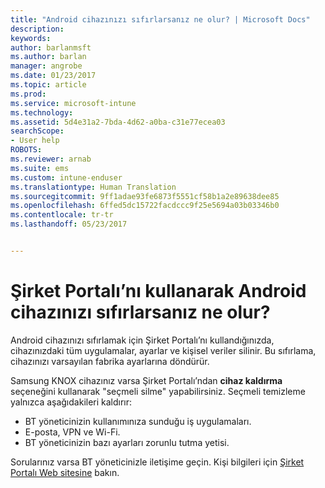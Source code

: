 ```yaml
---
title: "Android cihazınızı sıfırlarsanız ne olur? | Microsoft Docs"
description: 
keywords: 
author: barlanmsft
ms.author: barlan
manager: angrobe
ms.date: 01/23/2017
ms.topic: article
ms.prod: 
ms.service: microsoft-intune
ms.technology: 
ms.assetid: 5d4e31a2-7bda-4d62-a0ba-c31e77ecea03
searchScope:
- User help
ROBOTS: 
ms.reviewer: arnab
ms.suite: ems
ms.custom: intune-enduser
ms.translationtype: Human Translation
ms.sourcegitcommit: 9ff1adae93fe6873f5551cf58b1a2e89638dee85
ms.openlocfilehash: 6ffed5dc15722facdccc9f25e5694a03b03346b0
ms.contentlocale: tr-tr
ms.lasthandoff: 05/23/2017


---
```



# <a name="what-happens-if-you-reset-your-android-device-using-the-company-portal"></a>Şirket Portalı’nı kullanarak Android cihazınızı sıfırlarsanız ne olur?

Android cihazınızı sıfırlamak için Şirket Portalı’nı kullandığınızda, cihazınızdaki tüm uygulamalar, ayarlar ve kişisel veriler silinir. Bu sıfırlama, cihazınızı varsayılan fabrika ayarlarına döndürür.

Samsung KNOX cihazınız varsa Şirket Portalı’ndan **cihaz kaldırma** seçeneğini kullanarak "seçmeli silme" yapabilirsiniz. Seçmeli temizleme yalnızca aşağıdakileri kaldırır:

- BT yöneticinizin kullanımınıza sunduğu iş uygulamaları.
- E-posta, VPN ve Wi-Fi.
- BT yöneticinizin bazı ayarları zorunlu tutma yetisi.

Sorularınız varsa BT yöneticinizle iletişime geçin. Kişi bilgileri için [Şirket Portalı Web sitesine](http://portal.manage.microsoft.com) bakın.

